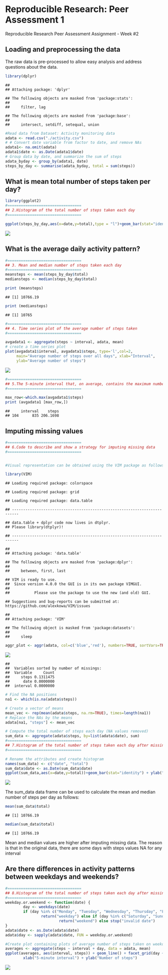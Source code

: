 # Reproducible Research: Peer Assessment 1

Reproducible Research Peer Assessment Assignment - Week #2

## Loading and preprocessing the data

The raw data is pre-processed to allow easy analysis and address questions about the data.


```r
library(dplyr)
```

```
## 
## Attaching package: 'dplyr'
```

```
## The following objects are masked from 'package:stats':
## 
##     filter, lag
```

```
## The following objects are masked from 'package:base':
## 
##     intersect, setdiff, setequal, union
```

```r
#Read data from Dataset: Activity monitoring data
adata <- read.csv("./activity.csv")
# # Convert date variable from factor to date, and remove NAs
adata1<- na.omit(adata)
adata1$date <- as.Date(adata1$date)
# Group data by date, and summarize the sum of steps
adata_byday <- group_by(adata1, date)
steps_by_day <- summarise(adata_byday, total = sum(steps))
```

## What is mean total number of steps taken per day?


```r
library(ggplot2)
#=================================
## 2.Histogram of the total number of steps taken each day
#=================================

ggplot(steps_by_day,aes(x=date,y=total),type = "l")+geom_bar(stat="identity") + ylab("Daily Steps") + xlab("Date") + ggtitle("Histogram of total number of steps taken each day")
```

![](PA1_template_files/figure-html/unnamed-chunk-2-1.png)<!-- -->


## What is the average daily activity pattern?


```r
#=================================
## 3. Mean and median number of steps taken each day
#=================================
meansteps <- mean(steps_by_day$total)
mediansteps <- median(steps_by_day$total)

print (meansteps)
```

```
## [1] 10766.19
```


```r
print (mediansteps)
```

```
## [1] 10765
```


```r
#=================================
## 4. Time series plot of the average number of steps taken
#=================================

avgadata1 <- aggregate(steps ~ interval, adata, mean)
# create a time series plot 
plot(avgadata1$interval, avgadata1$steps, type='l',col=2, 
     main="Average number of steps over all days", xlab="Interval", 
     ylab="Average number of steps")
```

![](PA1_template_files/figure-html/unnamed-chunk-5-1.png)<!-- -->


```r
#=================================
## 5.The 5-minute interval that, on average, contains the maximum number of steps 
#=================================

max_row<-which.max(avgadata1$steps)
print (avgadata1 [max_row,])
```

```
##     interval    steps
## 104      835 206.1698
```

## Imputing missing values

```r
#=================================
## 6.Code to describe and show a strategy for imputing missing data 
#=================================


#Visual representation can be obtained using the VIM package as follows

library(VIM)
```

```
## Loading required package: colorspace
```

```
## Loading required package: grid
```

```
## Loading required package: data.table
```

```
## -------------------------------------------------------------------------
```

```
## data.table + dplyr code now lives in dtplyr.
## Please library(dtplyr)!
```

```
## -------------------------------------------------------------------------
```

```
## 
## Attaching package: 'data.table'
```

```
## The following objects are masked from 'package:dplyr':
## 
##     between, first, last
```

```
## VIM is ready to use. 
##  Since version 4.0.0 the GUI is in its own package VIMGUI.
## 
##           Please use the package to use the new (and old) GUI.
```

```
## Suggestions and bug-reports can be submitted at: https://github.com/alexkowa/VIM/issues
```

```
## 
## Attaching package: 'VIM'
```

```
## The following object is masked from 'package:datasets':
## 
##     sleep
```

```r
aggr_plot <- aggr(adata, col=c('blue','red'), numbers=TRUE, sortVars=TRUE, labels=names(adata), cex.axis=.7, gap=3, ylab=c("Histogram of missing data","Pattern"))
```

![](PA1_template_files/figure-html/unnamed-chunk-7-1.png)<!-- -->

```
## 
##  Variables sorted by number of missings: 
##  Variable     Count
##     steps 0.1311475
##      date 0.0000000
##  interval 0.0000000
```
 

```r
# Find the NA positions
na1 <- which(is.na(adata$steps))

# Create a vector of means
mean_vec <- rep(mean(adata$steps, na.rm=TRUE), times=length(na1))
# Replace the NAs by the means
adata[na1, "steps"] <- mean_vec

# Compute the total number of steps each day (NA values removed)
sum_data <- aggregate(adata$steps, by=list(adata$date), sum)
#=================================
## 7.Histogram of the total number of steps taken each day after missing values are imputed
#=================================

# Rename the attributes and create histogram
names(sum_data) <- c("date", "total")
sum_data$date <- as.Date(sum_data$date)
ggplot(sum_data,aes(x=date,y=total))+geom_bar(stat="identity") + ylab("Daily Steps") + xlab("Date") + ggtitle("Histogram of total number of steps taken each day (NA replaced by mean value)")
```

![](PA1_template_files/figure-html/unnamed-chunk-8-1.png)<!-- -->

The sum_data data frame can be used to calculate the mean and median number of steps per day as follows:

```r
mean(sum_data$total)
```

```
## [1] 10766.19
```


```r
median(sum_data$total)
```

```
## [1] 10766.19
```

Mean and median values are higher after imputing missing data. The reason is that in the original data, there are some days with steps values NA for any interval

## Are there differences in activity patterns between weekdays and weekends?

```r
#=================================
## 8.Histogram of the total number of steps taken each day after missing values are imputed
#=================================
weekday.or.weekend <- function(date) {
        day <- weekdays(date)
        if (day %in% c("Monday", "Tuesday", "Wednesday", "Thursday", "Friday")) 
                return("weekday") else if (day %in% c("Saturday", "Sunday")) 
                        return("weekend") else stop("invalid date")
}
adata$date <- as.Date(adata$date)
adata$day <- sapply(adata$date, FUN = weekday.or.weekend)

#Create plot containing plots of average number of steps taken on weekdays and weekends.
averages <- aggregate(steps ~ interval + day, data = adata, mean)
ggplot(averages, aes(interval, steps)) + geom_line() + facet_grid(day ~ .) + 
        xlab("5-minute interval") + ylab("Number of steps")
```

![](PA1_template_files/figure-html/unnamed-chunk-11-1.png)<!-- -->
 
